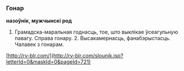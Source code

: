 ### Гонар
**назоўнік, мужчынскі род**

1. Грамадска-маральная годнасць, тое, што выклікае ўсеагульную павагу. Справа гонару. 2. Высакамернасць, фанабэрыстасць. Чалавек з гонарам.

<a rel="author">[http://rv-blr.com/](http://rv-blr.com/slounik.jsp?letterId=0&maskId=0&pageId=721)</a>
